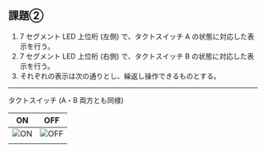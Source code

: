 ## 課題②

1. 7 セグメント LED 上位桁 (左側) で、タクトスイッチ A の状態に対応した表示を行う。
2. 7 セグメント LED 上位桁 (右側) で、タクトスイッチ B の状態に対応した表示を行う。
3. それぞれの表示は次の通りとし、繰返し操作できるものとする。

---

タクトスイッチ (A・B 両方とも同様)

| ON | OFF |
|:---:|:---:|
| ![ON](https://github.com/user-attachments/assets/cced1c87-bcf6-48d7-b83c-51d967594e4e) | ![OFF](https://github.com/user-attachments/assets/0dbe0ab7-14ac-4459-9cad-2dad66e5c31d) |
| | |

